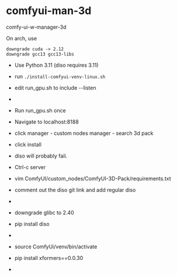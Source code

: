 # comfyui-man-3d
comfy-ui-w-manager-3d


On arch, use 
```
downgrade cuda -> 2.12
downgrade gcc13 gcc13-libs
```

* Use Python 3.11 (diso requires 3.11)
* run `./install-comfyui-venv-linux.sh`
* edit run_gpu.sh to include --listen
* 
* Run run_gpu.sh once
* Navigate to localhost:8188
* click manager - custom nodes manager - search 3d pack
* click install

* diso will probably fail.
* Ctrl-c server
*  vim  ComfyUI/custom_nodes/ComfyUI-3D-Pack/requirements.txt
* comment out the diso git link and add regular diso
* 

* downgrade glibc to 2.40
* pip install diso
* 

* source ComfyUi/venv/bin/activate

* pip install xformers==0.0.30
* 
